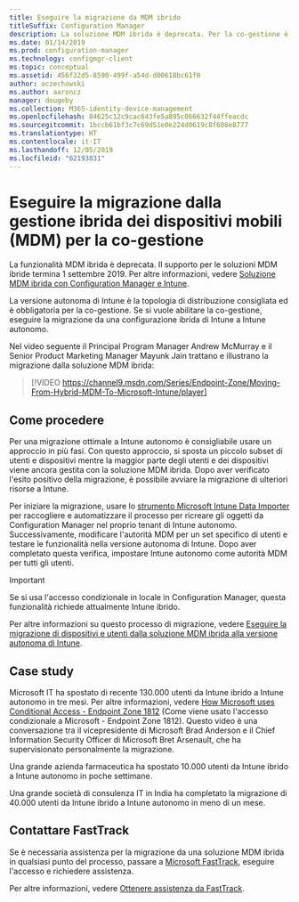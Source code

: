 ```yaml
---
title: Eseguire la migrazione da MDM ibrido
titleSuffix: Configuration Manager
description: La soluzione MDM ibrida è deprecata. Per la co-gestione è richiesta la versione autonoma di Intune.
ms.date: 01/14/2019
ms.prod: configuration-manager
ms.technology: configmgr-client
ms.topic: conceptual
ms.assetid: 456f32d5-8590-499f-a54d-d00618bc61f0
author: aczechowski
ms.author: aaroncz
manager: dougeby
ms.collection: M365-identity-device-management
ms.openlocfilehash: 84625c12c9cac643fe5a895c066632f44ffeacdc
ms.sourcegitcommit: 1bccb61bf3c7c69d51e0e224d0619c8f608e8777
ms.translationtype: HT
ms.contentlocale: it-IT
ms.lasthandoff: 12/05/2019
ms.locfileid: "62193831"
---
```

# <a name="migrate-from-hybrid-mdm-for-co-management"></a>Eseguire la migrazione dalla gestione ibrida dei dispositivi mobili (MDM) per la co-gestione

La funzionalità MDM ibrida è deprecata. Il supporto per le soluzioni MDM ibride termina 1 settembre 2019. Per altre informazioni, vedere [Soluzione MDM ibrida con Configuration Manager e Intune](/sccm/mdm/understand/hybrid-mobile-device-management).

La versione autonoma di Intune è la topologia di distribuzione consigliata ed è obbligatoria per la co-gestione. Se si vuole abilitare la co-gestione, eseguire la migrazione da una configurazione ibrida di Intune a Intune autonomo. 

Nel video seguente il Principal Program Manager Andrew McMurray e il Senior Product Marketing Manager Mayunk Jain trattano e illustrano la migrazione dalla soluzione MDM ibrida:

> [!VIDEO https://channel9.msdn.com/Series/Endpoint-Zone/Moving-From-Hybrid-MDM-To-Microsoft-Intune/player]



## <a name="how-to-do-it"></a>Come procedere

Per una migrazione ottimale a Intune autonomo è consigliabile usare un approccio in più fasi. Con questo approccio, si sposta un piccolo subset di utenti e dispositivi mentre la maggior parte degli utenti e dei dispositivi viene ancora gestita con la soluzione MDM ibrida. Dopo aver verificato l'esito positivo della migrazione, è possibile avviare la migrazione di ulteriori risorse a Intune.

Per iniziare la migrazione, usare lo [strumento Microsoft Intune Data Importer](/sccm/mdm/deploy-use/migrate-import-data) per raccogliere e automatizzare il processo per ricreare gli oggetti da Configuration Manager nel proprio tenant di Intune autonomo. Successivamente, modificare l'autorità MDM per un set specifico di utenti e testare le funzionalità nella versione autonoma di Intune. Dopo aver completato questa verifica, impostare Intune autonomo come autorità MDM per tutti gli utenti.

> [!Important]  
> Se si usa l'accesso condizionale in locale in Configuration Manager, questa funzionalità richiede attualmente Intune ibrido.  

Per altre informazioni su questo processo di migrazione, vedere [Eseguire la migrazione di dispositivi e utenti dalla soluzione MDM ibrida alla versione autonoma di Intune](/sccm/mdm/deploy-use/migrate-hybridmdm-to-intunesa).



## <a name="case-studies"></a>Case study

Microsoft IT ha spostato di recente 130.000 utenti da Intune ibrido a Intune autonomo in tre mesi. Per altre informazioni, vedere [How Microsoft uses Conditional Access - Endpoint Zone 1812](https://youtu.be/offk-KH7eIA?t=651) (Come viene usato l'accesso condizionale a Microsoft - Endpoint Zone 1812). Questo video è una conversazione tra il vicepresidente di Microsoft Brad Anderson e il Chief Information Security Officer di Microsoft Bret Arsenault, che ha supervisionato personalmente la migrazione. 

Una grande azienda farmaceutica ha spostato 10.000 utenti da Intune ibrido a Intune autonomo in poche settimane.

Una grande società di consulenza IT in India ha completato la migrazione di 40.000 utenti da Intune ibrido a Intune autonomo in meno di un mese.



## <a name="contact-fasttrack"></a>Contattare FastTrack

Se è necessaria assistenza per la migrazione da una soluzione MDM ibrida in qualsiasi punto del processo, passare a [Microsoft FastTrack](https://Microsoft.com/FastTrack/), eseguire l'accesso e richiedere assistenza. 

Per altre informazioni, vedere [Ottenere assistenza da FastTrack](/sccm/comanage/quickstart-fasttrack). 

